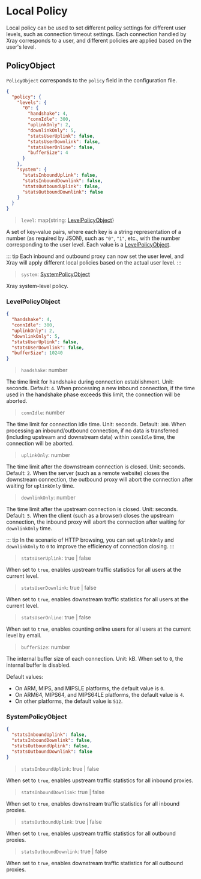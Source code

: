 # Local Policy

Local policy can be used to set different policy settings for different user levels, such as connection timeout settings. Each connection handled by Xray corresponds to a user, and different policies are applied based on the user's level.

## PolicyObject

`PolicyObject` corresponds to the `policy` field in the configuration file.

```json
{
  "policy": {
    "levels": {
      "0": {
        "handshake": 4,
        "connIdle": 300,
        "uplinkOnly": 2,
        "downlinkOnly": 5,
        "statsUserUplink": false,
        "statsUserDownlink": false,
        "statsUserOnline": false,
        "bufferSize": 4
      }
    },
    "system": {
      "statsInboundUplink": false,
      "statsInboundDownlink": false,
      "statsOutboundUplink": false,
      "statsOutboundDownlink": false
    }
  }
}
```

> `level`: map{string: [LevelPolicyObject](#levelpolicyobject)}

A set of key-value pairs, where each key is a string representation of a number (as required by JSON), such as `"0"`, `"1"`, etc., with the number corresponding to the user level. Each value is a [LevelPolicyObject](#levelpolicyobject).

::: tip
Each inbound and outbound proxy can now set the user level, and Xray will apply different local policies based on the actual user level.
:::

> `system`: [SystemPolicyObject](#systempolicyobject)

Xray system-level policy.

### LevelPolicyObject

```json
{
  "handshake": 4,
  "connIdle": 300,
  "uplinkOnly": 2,
  "downlinkOnly": 5,
  "statsUserUplink": false,
  "statsUserDownlink": false,
  "bufferSize": 10240
}
```

> `handshake`: number

The time limit for handshake during connection establishment. Unit: seconds. Default: `4`. When processing a new inbound connection, if the time used in the handshake phase exceeds this limit, the connection will be aborted.

> `connIdle`: number

The time limit for connection idle time. Unit: seconds. Default: `300`. When processing an inbound/outbound connection, if no data is transferred (including upstream and downstream data) within `connIdle` time, the connection will be aborted.

> `uplinkOnly`: number

The time limit after the downstream connection is closed. Unit: seconds. Default: `2`. When the server (such as a remote website) closes the downstream connection, the outbound proxy will abort the connection after waiting for `uplinkOnly` time.

> `downlinkOnly`: number

The time limit after the upstream connection is closed. Unit: seconds. Default: `5`. When the client (such as a browser) closes the upstream connection, the inbound proxy will abort the connection after waiting for `downlinkOnly` time.

::: tip
In the scenario of HTTP browsing, you can set `uplinkOnly` and `downlinkOnly` to `0` to improve the efficiency of connection closing.
:::

> `statsUserUplink`: true | false

When set to `true`, enables upstream traffic statistics for all users at the current level.

> `statsUserDownlink`: true | false

When set to `true`, enables downstream traffic statistics for all users at the current level.

> `statsUserOnline`: true | false

When set to `true`, enables counting online users for all users at the current level by email.

> `bufferSize`: number

The internal buffer size of each connection. Unit: kB. When set to `0`, the internal buffer is disabled.

Default values:

- On ARM, MIPS, and MIPSLE platforms, the default value is `0`.
- On ARM64, MIPS64, and MIPS64LE platforms, the default value is `4`.
- On other platforms, the default value is `512`.

### SystemPolicyObject

```json
{
  "statsInboundUplink": false,
  "statsInboundDownlink": false,
  "statsOutboundUplink": false,
  "statsOutboundDownlink": false
}
```

> `statsInboundUplink`: true | false

When set to `true`, enables upstream traffic statistics for all inbound proxies.

> `statsInboundDownlink`: true | false

When set to `true`, enables downstream traffic statistics for all inbound proxies.

> `statsOutboundUplink`: true | false

When set to `true`, enables upstream traffic statistics for all outbound proxies.

> `statsOutboundDownlink`: true | false

When set to `true`, enables downstream traffic statistics for all outbound proxies.
